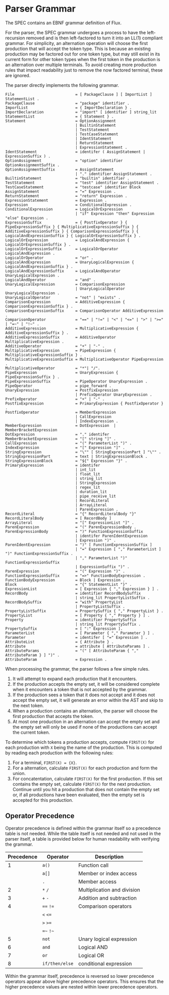 # Parser Grammar

The SPEC contains an EBNF grammar definition of Flux.

For the parser, the SPEC grammar undergoes a process to have the left-recursion removed and is then left-factored to turn it into an LL(1) compliant grammar. For simplicity, an alternation operation will choose the first production that will accept the token type. This is because an existing production may be factored out for one token type, but may still exist in its current form for other token types when the first token in the production is an alternation over multiple terminals. To avoid creating more production rules that impact readability just to remove the now factored terminal, these are ignored.

The parser directly implements the following grammar.

    File                           = [ PackageClause ] [ ImportList ] StatementList .
    PackageClause                  = "package" identifier .
    ImportList                     = { ImportDeclaration } .
    ImportDeclaration              = "import" [ identifier ] string_lit
    StatementList                  = { Statement } .
    Statement                      = OptionAssignment
                                   | BuiltinStatement
                                   | TestStatement
                                   | TestCaseStatement
                                   | IdentStatement
                                   | ReturnStatement
                                   | ExpressionStatement .
    IdentStatement                 = identifer ( AssignStatement | ExpressionSuffix ) .
    OptionAssignment               = "option" identifier OptionAssignmentSuffix .
    OptionAssignmentSuffix         = AssignStatement
                                   | "." identifier AssignStatement .
    BuiltinStatement               = "builtin" identifier .
    TestStatement                  = "test" identifier AssignStatement .
    TestCaseStatement              = "testcase" identifier Block
    AssignStatement                = "=" Expression .
    ReturnStatement                = "return" Expression .
    ExpressionStatement            = Expression .
    Expression                     = ConditionalExpression .
    ConditionalExpression          = LogicalOrExpression
                                   | "if" Expression "then" Expression "else" Expression .
    ExpressionSuffix               = { PostfixOperator } { PipeExpressionSuffix } { MultiplicativeExpressionSuffix } { AdditiveExpressionSuffix } { ComparisonExpressionSuffix } { LogicalAndExpressionSuffix } { LogicalOrExpressionSuffix } .
    LogicalOrExpression            = LogicalAndExpression { LogicalOrExpressionSuffix } .
    LogicalOrExpressionSuffix      = LogicalOrOperator LogicalAndExpression .
    LogicalOrOperator              = "or" .
    LogicalAndExpression           = UnaryLogicalExpression { LogicalAndExpressionSuffix } .
    LogicalAndExpressionSuffix     = LogicalAndOperator UnaryLogicalExpression .
    LogicalAndOperator             = "and" .
    UnaryLogicalExpression         = ComparisonExpression
                                   | UnaryLogicalOperator UnaryLogicalExpression .
    UnaryLogicalOperator           = "not" | "exists" .
    ComparisonExpression           = AdditiveExpression { ComparisonExpressionSuffix } .
    ComparisonExpressionSuffix     = ComparisonOperator AdditiveExpression .
    ComparisonOperator             = "==" | "!=" | "<" | "<=" | ">" | ">=" | "=~" | "!~" .
    AdditiveExpression             = MultiplicativeExpression { AdditiveExpressionSuffix } .
    AdditiveExpressionSuffix       = AdditiveOperator MultiplicativeExpression .
    AdditiveOperator               = "+" | "-" .
    MultiplicativeExpression       = PipeExpression { MultiplicativeExpressionSuffix } .
    MultiplicativeExpressionSuffix = MultiplicativeOperator PipeExpression .
    MultiplicativeOperator         = "*"| "/".
    PipeExpression                 = UnaryExpression { PipeExpressionSuffix } .
    PipeExpressionSuffix           = PipeOperator UnaryExpression .
    PipeOperator                   = pipe_forward .
    UnaryExpression                = PostfixExpression
                                   | PrefixOperator UnaryExpression .
    PrefixOperator                 = "+" | "-" .
    PostfixExpression              = PrimaryExpression { PostfixOperator } .
    PostfixOperator                = MemberExpression
                                   | CallExpression
                                   | IndexExpression .
    MemberExpression               = DotExpression  | MemberBracketExpression
    DotExpression                  = "." identifer
    MemberBracketExpression        = "[" string "]" .
    CallExpression                 = "(" ParameterList ")" .
    IndexExpression                = "[" Expression "]" .
    StringExpression               = "\"" [ StringExpressionPart ] "\"" .
    StringExpressionPart           = text | StringExpressionBlock .
    StringExpressionBlock          = "${" Expression "}" .
    PrimaryExpression              = identifer
                                   | int_lit
                                   | float_lit
                                   | string_lit
                                   | StringExpression
                                   | regex_lit
                                   | duration_lit
                                   | pipe_receive_lit
                                   | RecordLiteral
                                   | ArrayLiteral
                                   | ParenExpression .
    RecordLiteral                  = "{" RecordLiteralBody "}"
    RecordLiteralBody              = [ RecordBody ]
    ArrayLiteral                   = "[" ExpressionList "]" .
    ParenExpression                = "(" ParenExpressionBody .
    ParenExpressionBody            = ")" FunctionExpressionSuffix
                                   | identifer ParenIdentExpression
                                   | Expression ")" .
    ParenIdentExpression           = ")" [ FunctionExpressionSuffix ]
                                   | "=" Expression [ "," ParameterList ] ")" FunctionExpressionSuffix .
                                   | "," ParameterList ")" FunctionExpressionSuffix
                                   | ExpressionSuffix ")" .
    ParenExpression                = "(" Expression ")" .
    FunctionExpressionSuffix       = "=>" FunctionBodyExpression .
    FunctionBodyExpression         = Block | Expression .
    Block                          = "{" StatementList "}" .
    ExpressionList                 = [ Expression { "," Expression } ] .
    RecordBody                     = identifier RecordBodySuffix 
                                   | string_lit PropertyListSuffix .
    RecordBodySuffix               = "with" PropertyList
                                   | PropertyListSuffix .
    PropertyListSuffix             = PropertySuffix { "," PropertyList } .
    PropertyList                   = [ Property { "," Property } ] .
    Property                       = identifier PropertySuffix
                                   | string_lit PropertySuffix .
    PropertySuffix                 = [ ":" Expression ].
    ParameterList                  = [ Parameter { "," Parameter } ] .
    Parameter                      = identifer [ "=" Expression ] .
    AttributeList                  = { Attribute } .
    Attribute                      = attribute [ AttributeParams ] .
    AttributeParams                = "(" [ AttributeParam { "," AttributeParam } ] ")" .
    AttributeParam                 = Expression .

When processing the grammar, the parser follows a few simple rules.

1. It will attempt to expand each production that it encounters.
2. If the production accepts the empty set, it will be considered complete when it encounters a token that is not accepted by the grammar.
3. If the production sees a token that it does not accept and it does not accept the empty set, it will generate an error within the AST and skip to the next token.
4. When a production contains an alternation, the parser will choose the first production that accepts the token.
5. At most one production in an alternation can accept the empty set and the empty set will only be used if none of the productions can accept the current token.

To determine which tokens a production accepts, compute `FIRST(X)` for each production with `X` being the name of the production. This is computed by reading each production with the following rules:

1. For a terminal, `FIRST(X) = {X}`.
2. For a alternation, calculate `FIRST(X)` for each production and form the union.
3. For concatentation, calculate `FIRST(X)` for the first production. If this set contains the empty set, calculate `FIRST(X)` for the next production. Continue until you hit a production that does not contain the empty set or, if all productions have been evaluated, then the empty set is accepted for this production.

## Operator Precedence

Operator precedence is defined within the grammar itself so a precedence table is not needed. While the table itself is not needed and not used in the parser itself, a table is provided below for human readability with verifying the grammar.

|Precedence| Operator       |        Description        |
|----------|----------------|---------------------------|
|     1    |  `a()`         |       Function call       |
|          |  `a[]`         |  Member or index access   |
|          |   `.`          |       Member access       |
|     2    | `*` `/`        |Multiplication and division|
|     3    | `+` `-`        | Addition and subtraction  |
|     4    | `==` `!=`      |   Comparison operators    |
|          | `<` `<=`       |                           |
|          | `>` `>=`       |                           |
|          | `=~` `!~`      |                           |
|     5    |  `not`         | Unary logical expression  |
|     6    |  `and`         |       Logical AND         |
|     7    |   `or`         |       Logical OR          |
|     8    | `if/then/else` |  conditional expression   |

Within the grammar itself, precedence is reversed so lower precedence operators appear above higher precedence operators. This ensures that the higher precedence values are nested within lower precedence operators.

